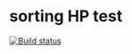 # sorting HP test
[![Build status](https://ci.appveyor.com/api/projects/status/ot2esq40xxp9kofd?svg=true)](https://ci.appveyor.com/project/jdaianova/sortinglevelhp)
